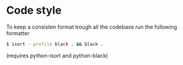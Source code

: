 # Code style

To keep a consisten format trough all the codebase run the following formatter

```sh
$ isort --profile black . && black .
```

(requires python-isort and python-black)

